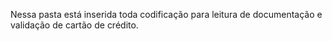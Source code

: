 Nessa pasta está inserida toda codificação para leitura de documentação e validação de cartão de crédito.
